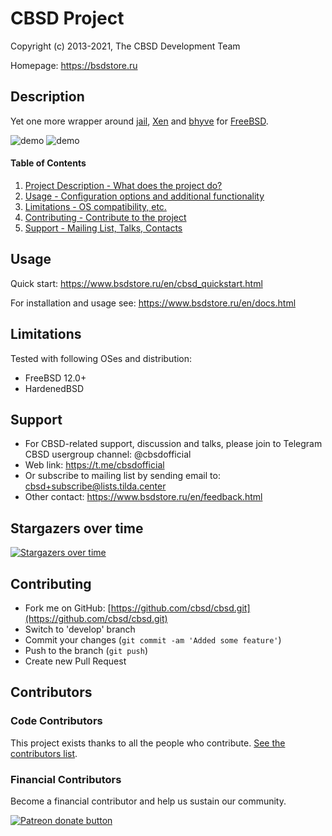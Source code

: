# CBSD Project

Copyright (c) 2013-2021, The CBSD Development Team

Homepage: https://bsdstore.ru

## Description

Yet one more wrapper around [jail](https://man.freebsd.org/jail/8), 
[Xen](http://www.xenproject.org/) and [bhyve](https://man.freebsd.org/xen/4) for [FreeBSD](https://www.freebsd.org).

![demo](https://www.bsdstore.ru/gif/jdemo.gif)
![demo](https://www.bsdstore.ru/gif/bdemo.gif)

#### Table of Contents

1. [Project Description - What does the project do?](#project-description)
2. [Usage - Configuration options and additional functionality](#usage)
3. [Limitations - OS compatibility, etc.](#limitations)
4. [Contributing - Contribute to the project](#contributing)
5. [Support - Mailing List, Talks, Contacts](#support)

## Usage

Quick start: https://www.bsdstore.ru/en/cbsd_quickstart.html

For installation and usage see: https://www.bsdstore.ru/en/docs.html

## Limitations

Tested with following OSes and distribution:

- FreeBSD 12.0+
- HardenedBSD

## Support

* For CBSD-related support, discussion and talks, please join to Telegram CBSD usergroup channel: @cbsdofficial
* Web link: https://t.me/cbsdofficial
* Or subscribe to mailing list by sending email to: cbsd+subscribe@lists.tilda.center
* Other contact: https://www.bsdstore.ru/en/feedback.html

## Stargazers over time

[![Stargazers over time](https://starchart.cc/cbsd/cbsd.svg)](https://starchart.cc/cbsd/cbsd)

## Contributing

* Fork me on GitHub: [https://github.com/cbsd/cbsd.git](https://github.com/cbsd/cbsd.git)
* Switch to 'develop' branch
* Commit your changes (`git commit -am 'Added some feature'`)
* Push to the branch (`git push`)
* Create new Pull Request

## Contributors

### Code Contributors

This project exists thanks to all the people who contribute. [See the contributors list](https://github.com/cbsd/cbsd/graphs/contributors).

### Financial Contributors

Become a financial contributor and help us sustain our community.

<a href="https://www.patreon.com/clonos"><img src="https://c5.patreon.com/external/logo/become_a_patron_button@2x.png" alt="Patreon donate button" /></a>
